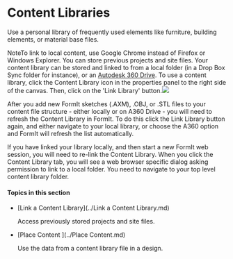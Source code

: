 # Content Libraries

Use a personal library of frequently used elements like furniture, building elements, or material base files.
 
NoteTo link to local content, use Google Chrome instead of Firefox or Windows Explorer.
You can store previous projects and site files. Your content library can be stored and linked to from a local folder (in a Drop Box Sync folder for instance), or an [Autodesk 360 Drive](https://360.autodesk.com). To use a content library, click the Content Library icon in the properties panel to the right side of the canvas. Then, click on the 'Link Library' button.![](Images/GUID-FC74216E-0452-400D-97C6-52BBCEC19C38-low.png)

After you add new FormIt sketches (.AXM), .OBJ, or .STL files to your content file structure - either locally or on A360 Drive - you will need to refresh the Content Library in FormIt. To do this click the Link Library button again, and either navigate to your local library, or choose the A360 option and FormIt will refresh the list automatically.

If you have linked your library locally, and then start a new FormIt web session, you will need to re-link the Content Library. When you click the Content Library tab, you will see a web browser specific dialog asking permission to link to a local folder. You need to navigate to your top level content library folder.

  

#### Topics in this section

* [Link a Content Library](../Link a Content Library.md)
    
    Access previously stored projects and site files.
* [Place Content ](../Place Content.md)
    
    Use the data from a content library file in a design.

